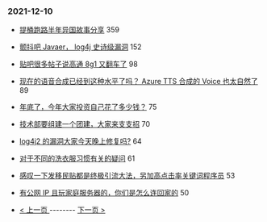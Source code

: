 ### 2021-12-10 
- [提桶跑路半年异国故事分享](https://www.v2ex.com/t/821216) 359
- [颤抖吧 Javaer， log4j 史诗级漏洞](https://www.v2ex.com/t/821241) 152
- [贴吧很多帖子说高通 8g1 又翻车了](https://www.v2ex.com/t/821264) 98
- [现在的语音合成已经到这种水平了吗？ Azure TTS 合成的 Voice 也太自然了](https://www.v2ex.com/t/821254) 89
- [年底了，今年大家投资自己花了多少钱？](https://www.v2ex.com/t/821348) 75
- [技术部要组建一个团建，大家来支支招](https://www.v2ex.com/t/821203) 70
- [log4j2 的漏洞大家今天晚上修复吗?](https://www.v2ex.com/t/821217) 64
- [对于不同的洗衣服习惯有关的疑问](https://www.v2ex.com/t/821262) 61
- [感叹一下发移民贴都是终极引流大法，另加高点击率关键词程序员](https://www.v2ex.com/t/821361) 53
- [有公网 IP 且玩家庭服务器的，你们是怎么连回家的](https://www.v2ex.com/t/821284) 50 

- [ < 上一页 ](https://github.com/able8/v2ex-hot-record/blob/master/2021-12-09.md) -------- [ 下一页 > ](https://github.com/able8/v2ex-hot-record/blob/master/2021-12-11.md)